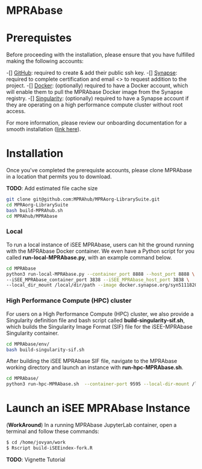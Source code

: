 # MPRAbase



# Prerequistes 

Before proceeding with the installation, please ensure that you have fulfilled making the following accounts:

-[] [GitHub](https://github.com/signup?ref_cta=Sign+up&ref_loc=header+logged+out&ref_page=%2F&source=header-home): required to create & add their public ssh key.
-[] [Synapse](https://www.synapse.org/): required to complete certification and email <> to request addition to the project.
-[] [Docker](https://www.docker.com/): (optionally) required to have a Docker account, which will enable them to pull the MPRAbase Docker image from the Synapse registry.
-[] [Singularity](https://cloud.sylabs.io/?_gl=1*zlt1gk*_ga*MTU1Mzg2OTQxNy4xNjg0MTkxMzM5*_ga_X710KLJKK6*MTY4NDE5MTMzOS4xLjEuMTY4NDE5MTM0Ni4wLjAuMA..&_ga=2.118074254.606116961.1684191339-1553869417.1684191339): (optionally) required to have a Synapse account if they are operating on a high performance compute cluster without root access.

For more information, please review our onboarding documentation for a smooth installation ([link here](https://docs.google.com/document/d/1d23PDeozSP36U-4aWNFhE1knIbZ2HUiWTan9AsKQ-KY/edit?usp=sharing)).

# Installation

Once you've completed the prerequiste accounts, please clone MPRAbase in a location that permits you to download. 

**TODO**: Add estimated file cache size

```bash
git clone git@github.com:MPRAhub/MPRAorg-LibrarySuite.git
cd MPRAorg-LibrarySuite
bash build-MPRAhub.sh
cd MPRAhub/MPRAbase
```

### Local

To run a local instance of iSEE MPRAbase, users can hit the ground running with the MPRAbase Docker container. We even have a Python script for you called **run-local-MPRAbase.py**, with an example command below.

```bash
cd MPRAbase
python3 run-local-MPRAbase.py --container_port 8888 --host_port 8888 \
--iSEE_MPRAbase_container_port 3838 --iSEE_MPRAbase_host_port 3838 \
--local_dir_mount /local/dir/path --image docker.synapse.org/syn51118207/mprabase:arm64-v0.1.1
```

### High Performance Compute (HPC) cluster

For users on a High Performance Compute (HPC) cluster, we also provide a Singularity definition file and bash script called **build-singularity-sif.sh**, which builds the Singularity Image Format (SIF) file for the iSEE-MPRAbase Singularity container.

```bash
cd MPRAbase/env/
bash build-singularity-sif.sh
```

After building the iSEE MPRAbase SIF file, navigate to the MPRAbase working directory and launch an instance with **run-hpc-MPRAbase.sh**.

```bash
cd MPRAbase/
python3 run-hpc-MPRAbase.sh  --container-port 9595 --local-dir-mount /local/dir/path
```

# Launch an iSEE MPRAbase Instance

(**WorkAround**) In a running MPRAbase JupyterLab container, open a terminal and follow these commands:

```bash
$ cd /home/jovyan/work
$ Rscript build-iSEEindex-fork.R
```

**TODO**: Vignette Tutorial


```bash


